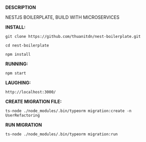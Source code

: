 **DESCRIPTION**

NESTJS BOILERPLATE, BUILD WITH MICROSERVICES

**INSTALL:**

`git clone https://github.com/thuanitdn/nest-boilerplate.git`

`cd nest-boilerplate`

`npm install`

**RUNNING:**

`npm start`

**LAUGHING:**

`http://localhost:3000/`

**CREATE MIGRATION FILE:**

`ts-node ./node_modules/.bin/typeorm migration:create -n UserRefactoring`

**RUN MIGRATION**

`ts-node ./node_modules/.bin/typeorm migration:run`